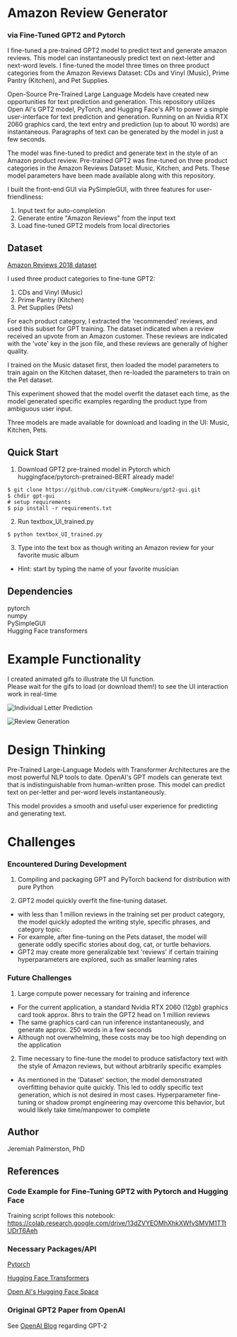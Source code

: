 # Amazon Review Generator
### via Fine-Tuned GPT2 and Pytorch
I fine-tuned a pre-trained GPT2 model to predict text and generate amazon reviews. This model can instantaneously predict text on next-letter and next-word levels. I fine-tuned the model three times on three product categories from the Amazon Reviews Dataset: CDs and Vinyl (Music), Prime Pantry (Kitchen), and Pet Supplies. 
  
Open-Source Pre-Trained Large Language Models have created new opportunities for text prediction and generation. This repository utilizes Open AI's GPT2 model, PyTorch, and Hugging Face's API to power a simple user-interface for text prediction and generation. Running on an Nvidia RTX 2060 graphics card, the text entry and prediction (up to about 10 words) are instantaneous. Paragraphs of text can be generated by the model in just a few seconds.
  
The model was fine-tuned to predict and generate text in the style of an Amazon product review. Pre-trained GPT2 was fine-tuned on three product categories in the Amazon Reviews Dataset: Music, Kitchen, and Pets. These model parameters have been made available along with this repository.
  
I built the front-end GUI via PySimpleGUI, with three features for user-friendliness:
1. Input text for auto-completion
2. Generate entire "Amazon Reviews" from the input text
3. Load fine-tuned GPT2 models from local directories 
    
## Dataset
[Amazon Reviews 2018 dataset](https://jmcauley.ucsd.edu/data/amazon/)  
  
I used three product categories to fine-tune GPT2:
1. CDs and Vinyl (Music)
2. Prime Pantry (Kitchen)
3. Pet Supplies (Pets)
  
For each product category, I extracted the 'recommended' reviews, and used this subset for GPT training. The dataset indicated when a review received an upvote from an Amazon customer. These reviews are indicated with the 'vote' key in the json file, and these reviews are generally of higher quality.

I trained on the Music dataset first, then loaded the model parameters to train again on the Kitchen dataset, then re-loaded the parameters to train on the Pet dataset.  

This experiment showed that the model overfit the dataset each time, as the model generated specific examples regarding the product type from ambiguous user input.
  
Three models are made available for download and loading in the UI: Music, Kitchen, Pets.
  
## Quick Start

1. Download GPT2 pre-trained model in Pytorch which huggingface/pytorch-pretrained-BERT already made!
```Windows CMD
$ git clone https://github.com/cityuHK-CompNeuro/gpt2-gui.git  
$ chdir gpt-gui  
# setup requirements
$ pip install -r requirements.txt
```

2. Run textbox_UI_trained.py
```
$ python textbox_UI_trained.py
```
3. Type into the text box as though writing an Amazon review for your favorite music album  
- Hint: start by typing the name of your favorite musician  
  

## Dependencies
pytorch  
numpy  
PySimpleGUI  
Hugging Face transformers  
  
# Example Functionality
I created animated gifs to illustrate the UI function.  
Please wait for the gifs to load (or download them!) to see the UI interaction work in real-time  
  
![Individual Letter Prediction](/README_support/text_prediction.gif)  
  
<!-- ![Example Artist Prediction](/README_support/frank_z.PNG)   -->
  
![Review Generation](/README_support/My_gen.gif)  
  
<!-- ![Example Artist Prediction](/README_support/frank_z.PNG)   -->
  

# Design Thinking
Pre-Trained Large-Language Models with Transformer Architectures are the most powerful NLP tools to date. OpenAI's GPT models can generate text that is indistinguishable from human-written prose. This model can predict text on per-letter and per-word levels instantaneously. 

This model provides a smooth and useful user experience for predicting and generating text. 
  
# Challenges
### Encountered During Development
1. Compiling and packaging GPT and PyTorch backend for distribution with pure Python
  
2. GPT2 model quickly overfit the fine-tuning dataset. 
- with less than 1 million reviews in the training set per product category, the model quickly adopted the writing style, specific phrases, and category topic.
- For example, after fine-tuning on the Pets dataset, the model will generate oddly specific stories about dog, cat, or turtle behaviors.
- GPT2 may create more generalizable text 'reviews' if certain training hyperparameters are explored, such as smaller learning rates
  
### Future Challenges
1. Large compute power necessary for training and inference  
- For the current application, a standard Nvidia RTX 2060 (12gb) graphics card took approx. 8hrs to train the GPT2 head on 1 million reviews
- The same graphics card can run inference instantaneously, and generate approx. 250 words in a few seconds
- Although not overwhelming, these costs may be too high depending on the application
  
2. Time necessary to fine-tune the model to produce satisfactory text with the style of Amazon reviews, but without arbitrarily specific examples
- As mentioned in the 'Dataset' section, the model demonstrated overfitting behavior quite quickly. This led to oddly specific text generation, which is not desired in most cases. Hyperparameter fine-tuning or shadow prompt engineering may overcome this behavior, but would likely take time/manpower to complete  

## Author

Jeremiah Palmerston, PhD  

## References
  
### Code Example for Fine-Tuning GPT2 with Pytorch and Hugging Face
Training script follows this notebook:  
https://colab.research.google.com/drive/13dZVYEOMhXhkXWfvSMVM1TTtUDrT6Aeh

### Necessary Packages/API
[Pytorch](https://pytorch.org/)  
  
[Hugging Face Transformers](https://huggingface.co/docs/transformers/index)  
  
[Open AI's Hugging Face Space](https://huggingface.co/docs/transformers/model_doc/gpt2)
    
### Original GPT2 Paper from OpenAI
See [OpenAI Blog](https://blog.openai.com/better-language-models/) regarding GPT-2  

